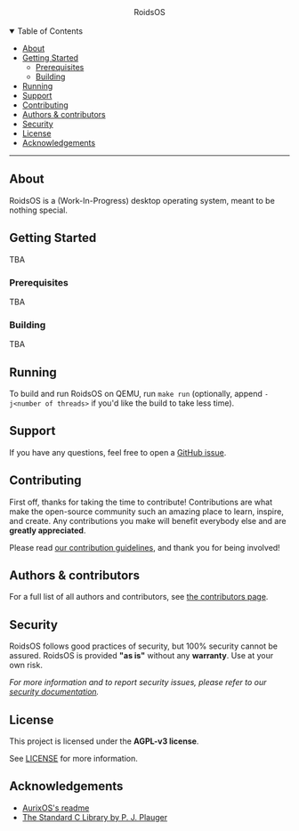 
<div align="center">
  RoidsOS
</div>
<br />
<div align="center">
</div>

<details open="open">
<summary>Table of Contents</summary>

- [About](#about)
- [Getting Started](#getting-started)
  - [Prerequisites](#prerequisites)
  - [Building](#building)
- [Running](#running)
- [Support](#support)
- [Contributing](#contributing)
- [Authors & contributors](#authors--contributors)
- [Security](#security)
- [License](#license)
- [Acknowledgements](#acknowledgements)

</details>

---

## About

RoidsOS is a (Work-In-Progress) desktop operating system, meant to be nothing special.

<!-- 
<details>
<summary>Screenshots</summary>
<br>

|                               Title                               |
| :---------------------------------------------------------------: |
| <img src="docs/images/screenshot.png" title="Title" width="100%"> |
</details>
-->

## Getting Started

TBA

### Prerequisites

TBA

### Building

TBA

## Running

To build and run RoidsOS on QEMU, run `make run` (optionally, append `-j<number of threads>` if you'd like the build to take less time).

## Support

If you have any questions, feel free to open a [GitHub issue](https://github.com/roidsos/RoidsOS/issues/new).

## Contributing

First off, thanks for taking the time to contribute! Contributions are what make the open-source community such an amazing place to learn, inspire, and create. Any contributions you make will benefit everybody else and are **greatly appreciated**.

Please read [our contribution guidelines](docs/CONTRIBUTING.md), and thank you for being involved!

## Authors & contributors

For a full list of all authors and contributors, see [the contributors page](https://github.com/roidsos/RoidsOS/contributors).

## Security

RoidsOS follows good practices of security, but 100% security cannot be assured.
RoidsOS is provided **"as is"** without any **warranty**. Use at your own risk.

_For more information and to report security issues, please refer to our [security documentation](docs/SECURITY.md)._

## License

This project is licensed under the **AGPL-v3 license**.

See [LICENSE](LICENSE) for more information.

## Acknowledgements
- [AurixOS's readme](https://github.com/aurixos/os/blob/main/README.md)
- [The Standard C Library by P. J. Plauger](https://www.amazon.com/Standard-C-Library-P-J-Plauger/dp/0131315099)